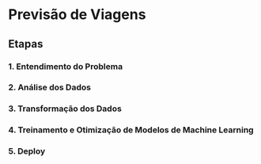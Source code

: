# Previsão de Viagens



## Etapas
### 1. Entendimento do Problema
### 2. Análise dos Dados
### 3. Transformação dos Dados
### 4. Treinamento e Otimização de Modelos de Machine Learning
### 5. Deploy